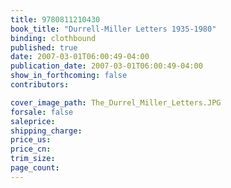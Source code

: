 ```yaml
---
title: 9780811210430
book_title: "Durrell-Miller Letters 1935-1980"
binding: clothbound
published: true
date: 2007-03-01T06:00:49-04:00
publication_date: 2007-03-01T06:00:49-04:00
show_in_forthcoming: false
contributors:

cover_image_path: The_Durrel_Miller_Letters.JPG
forsale: false
saleprice:
shipping_charge:
price_us:
price_cn:
trim_size:
page_count:
---
```


